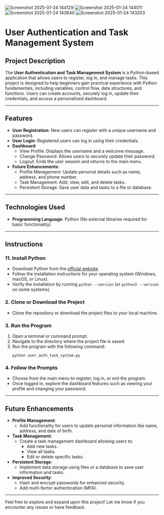 ![Screenshot 2025-01-24 144129](https://github.com/user-attachments/assets/d5ad4d97-9000-4e00-a34d-6eb0364feef1)
![Screenshot 2025-01-24 144011](https://github.com/user-attachments/assets/ba3dfdad-9541-4bd1-b8e4-34f420662e11)
![Screenshot 2025-01-24 143640](https://github.com/user-attachments/assets/5ab28bb2-320c-4614-b904-d0de1266dec5)
![Screenshot 2025-01-24 143203](https://github.com/user-attachments/assets/af83bee7-af8e-4b89-9c98-193843dc512b)
# User Authentication and Task Management System

## **Project Description**

The **User Authentication and Task Management System** is a Python-based application that allows users to register, log in, and manage tasks. This project is designed to help beginners gain practical experience with Python fundamentals, including variables, control flow, data structures, and functions. Users can create accounts, securely log in, update their credentials, and access a personalized dashboard.

---

## **Features**

- **User Registration**: New users can register with a unique username and password.
- **User Login**: Registered users can log in using their credentials.
- **Dashboard**:
  - View Profile: Displays the username and a welcome message.
  - Change Password: Allows users to securely update their password.
  - Logout: Ends the user session and returns to the main menu.
- **Future Enhancements**:
  - Profile Management: Update personal details such as name, address, and phone number.
  - Task Management: Add, view, edit, and delete tasks.
  - Persistent Storage: Save user data and tasks to a file or database.

---

## **Technologies Used**

- **Programming Language**: Python (No external libraries required for basic functionality)

---

## **Instructions**

### **11. Install Python**

- Download Python from the [official website](https://www.python.org/downloads/).
- Follow the installation instructions for your operating system (Windows, macOS, or Linux).
- Verify the installation by running `python --version` (or `python3 --version` on some systems).

### **2. Clone or Download the Project**

- Clone the repository or download the project files to your local machine.

### **3. Run the Program**

1. Open a terminal or command prompt.
2. Navigate to the directory where the project file is saved.
3. Run the program with the following command:
   ```
   python user_auth_task_system.py
   ```

### **4. Follow the Prompts**

- Choose from the main menu to register, log in, or exit the program.
- Once logged in, explore the dashboard features such as viewing your profile and changing your password.

---

## **Future Enhancements**

- **Profile Management**:
  - Add functionality for users to update personal information like name, address, and date of birth.
- **Task Management**:
  - Create a task management dashboard allowing users to:
    - Add new tasks.
    - View all tasks.
    - Edit or delete specific tasks.
- **Persistent Storage**:
  - Implement data storage using files or a database to save user information and tasks.
- **Improved Security**:
  - Hash and encrypt passwords for enhanced security.
  - Add multi-factor authentication (MFA).

---

Feel free to explore and expand upon this project! Let me know if you encounter any issues or have feedback.


